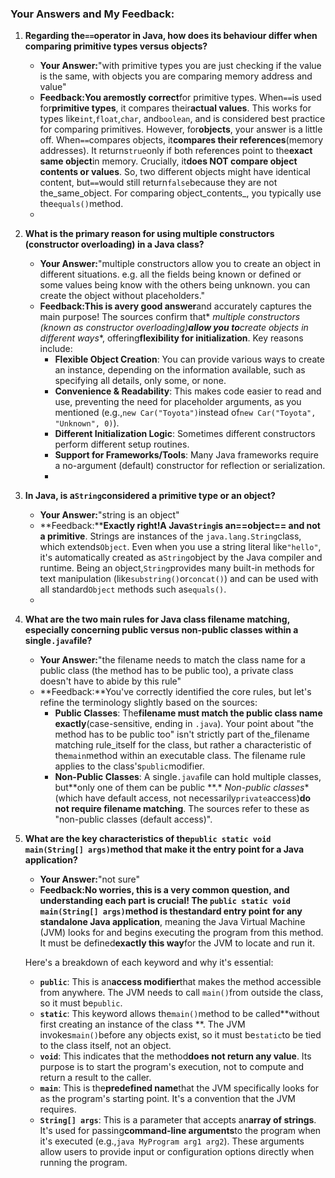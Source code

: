 ### Your Answers and My Feedback:


1. **Regarding the`==`operator in Java, how does its behaviour differ when comparing primitive types versus objects?**

	- **Your Answer:**"with primitive types you are just checking if the value is the same, with objects you are
	  comparing memory address and value"
	- **Feedback:**You are**mostly correct**for primitive types. When`==`is used for**primitive types**, it compares
	  their**actual values**. This works for types like`int`,`float`,`char`, and`boolean`, and is considered best
	  practice for comparing primitives. However, for**objects**, your answer is a little off. When`==`compares objects,
	  it**compares their references**(memory addresses). It returns`true`only if both references point to the**exact
	  same object**in memory. Crucially, it**does NOT compare object contents or values**. So, two different objects
	  might have identical content, but`==`would still return`false`because they are not the_same_object. For comparing
	  object_contents\_, you typically use the`equals()`method.
	-

1. **What is the primary reason for using multiple constructors (constructor overloading) in a Java class?**

	- **Your Answer:**"multiple constructors allow you to create an object in different situations. e.g. all the fields
	  being known or defined or some values being know with the others being unknown. you can create the object without
	  placeholders."
	- **Feedback:**This is a**very good answer**and accurately captures the main purpose! The sources confirm that\*
	  *multiple constructors (known as constructor overloading)**allow you to**create objects in different ways*\*,
	  offering**flexibility for initialization**. Key reasons include:
		- **Flexible Object Creation**: You can provide various ways to create an instance, depending on the information
		  available, such as specifying all details, only some, or none.
		- **Convenience & Readability**: This makes code easier to read and use, preventing the need for placeholder
		  arguments, as you mentioned (e.g.,`new Car("Toyota")`instead of`new Car("Toyota", "Unknown", 0)`).
		- **Different Initialization Logic**: Sometimes different constructors perform different setup routines.
		- **Support for Frameworks/Tools**: Many Java frameworks require a no-argument (default) constructor for
		  reflection or serialization.
		-

1. **In Java, is a`String`considered a primitive type or an object?**

	- **Your Answer:**"string is an object"
	- \*\*Feedback:\*\***Exactly right!**A Java`String`is an**==object== and not a primitive**. Strings are instances of
	  the
	  `java.lang.String`class, which extends`Object`. Even when you use a string literal like`"hello"`, it's
	  automatically created as a`String`object by the Java compiler and runtime. Being an object,`String`provides many
	  built-in methods for text manipulation (like`substring()`or`concat()`) and can be used with all standard`Object`
	  methods such as`equals()`.
	-

1. **What are the two main rules for Java class filename matching, especially concerning public versus non-public
   classes within a single`.java`file?**

	- **Your Answer:**"the filename needs to match the class name for a public class (the method has to be public too),
	  a private class doesn't have to abide by this rule"
	- \*\*Feedback:\*\*You've correctly identified the core rules, but let's refine the terminology slightly based on
	  the
	  sources:
		- **Public Classes**: The**filename must match the public class name exactly**(case-sensitive, ending in
		  `.java`). Your point about "the method has to be public too" isn't strictly part of the_filename matching
		  rule_itself for the class, but rather a characteristic of the`main`method within an executable class. The
		  filename rule applies to the class's`public`modifier.
		- **Non-Public Classes**: A single`.java`file can hold multiple classes, but**only one of them can be public
		  **.\*
		  *Non-public classes*\*(which have default access, not necessarily`private`access)**do not require filename
		  matching**. The sources refer to these as "non-public classes (default access)".

1. **What are the key characteristics of the`public static void main(String[] args)`method that make it the entry point
   for a Java application?**

	- **Your Answer:**"not sure"
	- **Feedback:**No worries, this is a very common question, and understanding each part is crucial! The
	  `public static void main(String[] args)`method is the**standard entry point for any standalone Java application**,
	  meaning the Java Virtual Machine (JVM) looks for and begins executing the program from this method. It must be
	  defined**exactly this way**for the JVM to locate and run it.

   Here's a breakdown of each keyword and why it's essential:

	- **`public`**: This is an**access modifier**that makes the method accessible from anywhere. The JVM needs to call
	  `main()`from outside the class, so it must be`public`.
	- **`static`**: This keyword allows the`main()`method to be called\*\*without first creating an instance of the
	  class
	  \*\*. The JVM invokes`main()`before any objects exist, so it must be`static`to be tied to the class itself, not an
	  object.
	- **`void`**: This indicates that the method**does not return any value**. Its purpose is to start the program's
	  execution, not to compute and return a result to the caller.
	- **`main`**: This is the**predefined name**that the JVM specifically looks for as the program's starting point.
	  It's a convention that the JVM requires.
	- **`String[] args`**: This is a parameter that accepts an**array of strings**. It's used for passing**command-line
	  arguments**to the program when it's executed (e.g.,`java MyProgram arg1 arg2`). These arguments allow users to
	  provide input or configuration options directly when running the program.
